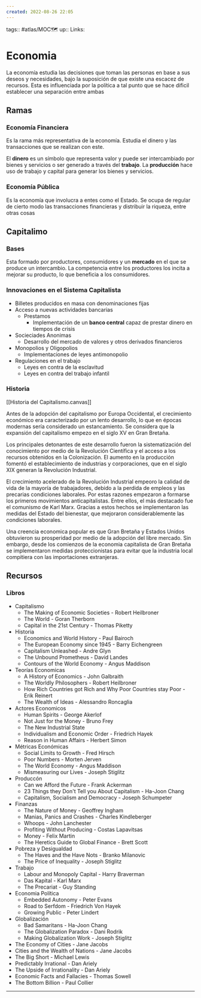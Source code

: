 ```yaml
---
created: 2022-08-26 22:05
---
```

tags:: #atlas/MOC🗺 
up::
Links: 
# Economia
La economía estudia las decisiones que toman las personas en base a sus deseos y necesidades, bajo la suposición de que existe una escacez de recursos. Esta es influenciada por la política a tal punto que se hace dificil establecer una separación entre ambas

## Ramas
### Economía Financiera
Es la rama más representativa de la economía. Estudia el dinero y las transacciones que se realizan con este.

El **dinero** es un símbolo que representa valor y puede ser intercambiado por bienes y servicios o ser generado a través del **trabajo**. La **producción** hace uso de trabajo y capital para generar los bienes y servicios.

### Economía Pública
Es la economía que involucra a entes como el Estado. Se ocupa de regular de cierto modo las transacciones financieras y distribuir la riqueza, entre otras cosas

## Capitalimo
### Bases
Esta formado por productores, consumidores y un **mercado** en el que se produce un intercambio. La competencia entre los productores los incita a mejorar su producto, lo que beneficia a los consumidores.

### Innovaciones en el Sistema Capitalista
- Billetes producidos en masa con denominaciones fijas
- Acceso a nuevas actividades bancarias
	- Prestamos
		- Implementación de un **banco central** capaz de prestar dinero en tiempos de crisis
- Socieciades Anonimas
	- Desarrollo del mercado de valores y otros derivados financieros
- Monopolios y Oligopolios
	- Implementaciones de leyes antimonopolio
- Regulaciones en el trabajo
	- Leyes en contra de la esclavitud
	- Leyes en contra del trabajo infantil

### Historia
[[Historia del Capitalismo.canvas]]

Antes de la adopción del capitalismo por Europa Occidental, el crecimiento económico era caracterizado por un lento desarrollo, lo que en épocas modernas sería considerado un estancamiento. Se considera que la expansión del capitalismo empezo en el siglo XV en Gran Bretaña.

Los principales detonantes de este desarrollo fueron la sistematización del conocimiento por medio de la Revolución Científica y el acceso a los recursos obtenidos en la Colonización. El aumento en la producción fomentó el establecimiento de industrias y corporaciones, que en el siglo XIX generan la Revolución Industrial.

El crecimiento acelerado de la Revolución Industrial empeoro la calidad de vida de la mayoría de trabajadores, debido a la perdida de empleos y las precarias condiciones laborales. Por estas razones empezaron a formarse los primeros movimientos anticapitalistas. Entre ellos, el más destacado fue el comunismo de Karl Marx. Gracias a estos hechos se implementaron las medidas del Estado del bienestar, que mejoraron considerablemente las condiciones laborales.

Una creencia economica popular es que Gran Bretaña y Estados Unidos obtuvieron su prosperidad por medio de la adopción del libre mercado. Sin embargo, desde los comienzos de la economia capitalista de Gran Bretaña se implementaron medidas proteccionistas para evitar que la industria local compitiera con las importaciones extranjeras.

## Recursos
### Libros
- Capitalismo
	- The Making of Economic Societies - Robert Heilbroner	
	- The World - Goran Therborn
	- Capital in the 21st Century - Thomas Piketty
- Historia
	- Economics and World History - Paul Bairoch
	- The European Economy since 1945 - Barry Eichengreen
	- Capitalism Unleashed - Andre Glyn
	- The Unbound Prometheus - David Landes
	- Contours of the World Economy - Angus Maddison
- Teorías Economicas
	- A History of Economics - John Galbraith
	- The Worldly Philosophers - Robert Heilbroner
	- How Rich Countries got Rich and Why Poor Countries stay Poor - Erik Reinert
	- The Wealth of Ideas - Alessandro Roncaglia
- Actores Economicos
	- Human Spirits - George Akerlof
	- Not Just for the Money - Bruno Frey
	- The New Industrial State
	- Individualism and Economic Order - Friedrich Hayek
	- Reason in Human Affairs - Herbert Simon
- Métricas Económicas
	- Social Limits to Growth - Fred Hirsch
	- Poor Numbers - Morten Jerven
	- The World Economy - Angus Maddison
	- Mismeasuring our Lives - Joseph Stiglitz
- Produccón
	- Can we Afford the Future - Frank Ackerman
	- 23 Things they Don't Tell you About Capitalism - Ha-Joon Chang
	- Capitalism, Socialism and Democracy - Joseph Schumpeter
- Finanzas
	- The Nature of Money - Geoffrey Ingham
	- Manias, Panics and Crashes - Charles Kindleberger
	- Whoops - John Lanchester
	- Profiting Without Producing - Costas Lapavitsas
	- Money - Felix Martin
	- The Heretics Guide to Global Finance - Brett Scott
- Pobreza y Desigualdad
	- The Haves and the Have Nots - Branko Milanovic
	- The Price of Inequality - Joseph Stiglitz
- Trabajo
	- Labour and Monopoly Capital - Harry Braverman
	- Das Kapital - Karl Marx
	- The Precariat - Guy Standing
- Economia Política
	- Embedded Autonomy - Peter Evans
	- Road to Serfdom - Friedrich Von Hayek
	- Growing Public - Peter Lindert
- Globalización
	- Bad Samaritans - Ha-Joon Chang
	- The Globalization Paradox - Dani Rodrik
	- Making Globalization Work - Joseph Stiglitz
- The Economy of Cities - Jane Jacobs
- Cities and the Wealth of Nations - Jane Jacobs
- The Big Short - Michael Lewis
- Predictably Irrational - Dan Ariely
- The Upside of Irrationality - Dan Ariely
- Economic Facts and Fallacies - Thomas Sowell
- The Bottom Billion - Paul Collier
___
